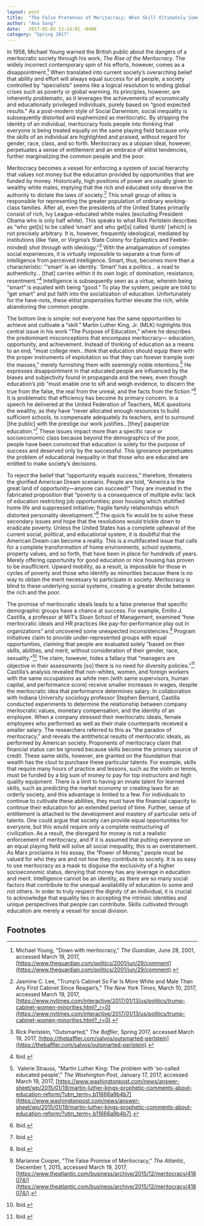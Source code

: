 ```yaml
---
layout: post
title:  "The False Pretenses of Meritocracy: When Skill Ultimately Comes Down to Money"
author: "Ana Song"
date:   2017-05-05 12:14:01 -0400
category: "Spring 2017"
---
```


In 1958, Michael Young warned the British public about the dangers of a meritocratic society through his work, _The Rise of the Meritocracy_. The widely incorrect contemporary spin of his efforts, however, comes as a disappointment.[^1] When translated into current society’s overarching belief that ability and effort will always equal success for all people, a society controlled by “specialists” seems like a logical resolution to ending global crises such as poverty or global warming. Its principles, however, are inherently problematic, as it leverages the achievements of economically and educationally privileged individuals, purely based on “good expected results.” As a post-modern style of Social Darwinism, social inequality is subsequently distorted and euphemized as meritocratic. By stripping the identity of an individual, meritocracy fools people into thinking that everyone is being treated equally on the same playing field because only the _skills_ of an individual are highlighted and praised, without regard for gender, race, class, and so forth. Meritocracy as a utopian ideal, however, perpetuates a sense of entitlement and an embrace of elitist tendencies, further marginalizing the common people and the poor.

Meritocracy becomes a vessel for enforcing a system of social hierarchy that values not money but the education provided by opportunities that are funded by money. Historically, high positions of power are usually given to wealthy white males, implying that the rich and educated only deserve the authority to dictate the laws of society.[^2] This small group of elites is responsible for representing the greater population of ordinary working-class families. After all, even the presidents of the United States primarily consist of rich, Ivy League-educated white males (excluding President Obama who is only half white). This speaks to what Rick Perlstein describes as “who get[s] to be called ‘smart’ and who get[s] called ‘dumb’ [which] is not precisely arbitrary. It is, however, frequently ideological, mediated by institutions (like Yale, or Virginia’s State Colony for Epileptics and Feeble-minded) _shot through_ with ideology.”[^3] With the amalgamation of complex social experiences, it is virtually impossible to separate a true form of intelligence from perceived intelligence. Smart, thus, becomes more than a characteristic: “‘smart’ is an identity. ‘Smart’ has a politics… a road to authenticity… [that] carries within it its own logic of domination, resistance, resentment.”[^4] Intelligence is subsequently seen as a virtue, wherein being “smart” is equated with being “good.” To play the system, people are told to “get smart” and put faith into the socialization of education. Unfortunately for the have-nots, these elitist propensities further elevate the rich, while abandoning the common people.

The bottom line is simple: not everyone has the same opportunities to achieve and cultivate a “skill.” Martin Luther King, Jr. (MLK) highlights this central issue in his work “The Purpose of Education,” where he describes the predominant misconceptions that encompass meritocracy— education, opportunity, and achievement. Instead of thinking of education as a means to an end, “most college men…think that education should equip them with the proper instruments of exploitation so that they can forever trample over the masses,” merely furnishing them with seemingly noble intentions.[^5] He expresses disappointment in that educated people are influenced by the biases and subjectivity found in propaganda and the news, even though education’s job “must enable one to sift and weigh evidence, to discern the true from the false, the real from the unreal, and the facts from the fiction.”[^6] It is problematic that efficiency has become its primary concern. In a speech he delivered at the United Federation of Teachers, MLK questions the wealthy, as they have “never allocated enough resources to build sufficient schools, to compensate adequately its teachers, and to surround [the public] with the prestige our work justifies…[they] pauperize education.”[^7] These issues impact more than a specific race or socioeconomic class because beyond the demographics of the poor, people have been convinced that education is solely for the purpose of success and deserved only by the successful. This ignorance perpetuates the problem of educational inequality in that those who are educated are entitled to make society’s decisions.

To reject the belief that “opportunity equals success,” therefore, threatens the glorified American Dream scenario. People are told, “America is the great land of opportunity—anyone can succeed!” They are invested in the fabricated proposition that “poverty is a consequence of multiple evils: lack of education restricting job opportunities; poor housing which stultified home life and suppressed initiative; fragile family relationships which distorted personality development.”[^8] The quick fix would be to solve these secondary issues and hope that the resolutions would trickle down to eradicate poverty. Unless the United States has a complete upheaval of the current social, political, and educational system, it is doubtful that the American Dream can become a reality. This is a multifaceted issue that calls for a complete transformation of home environments, school systems, property values, and so forth, that have been in place for hundreds of years. Merely offering opportunity for good education or nice housing has proven to be insufficient. Upward mobility, as a result, is impossible for those in cycles of poverty and those who identify as minorities because there is no way to obtain the merit necessary to participate in society. Meritocracy is blind to these underlying social systems, creating a greater divide between the rich and the poor.

The promise of meritocratic ideals leads to a false pretense that specific demographic groups have a chance at success. For example, Emilio J. Castilla, a professor at MIT’s Sloan School of Management, examined “how meritocratic ideals and HR practices like pay-for-performance play out in organizations” and uncovered some unexpected inconsistencies.[^9] Program initiatives claim to provide under-represented groups with equal opportunities, claiming that people are evaluated solely “based on their skills, abilities, and merit, without consideration of their gender, race, sexuality.”[^10] The claim, however, hides a fallacy that “managers are objective in their assessments [so] there is no need for diversity policies.”[^11] Castilla’s analysis revealed that non-whites, women, and foreign workers with the same occupations as white men (with same supervisors, human capital, and performance score) receive smaller increases in wages, despite the meritocratic idea that performance determines salary. In collaboration with Indiana University sociology professor Stephen Bernard, Castilla conducted experiments to determine the relationship between company meritocratic values, monetary compensation, and the identity of an employee. When a company stressed their meritocratic ideals, female employees who performed as well as their male counterparts received a smaller salary. The researchers referred to this as “the paradox of meritocracy,” and reveals the antithetical results of meritocratic ideals, as performed by American society.
Proponents of meritocracy claim that financial status can be ignored because skills become the primary source of credit. These same skills, however, are granted on the foundation that wealth has the clout to purchase these particular talents. For example, skills that require many hours of practice and lessons, such as the violin or tennis, must be funded by a big sum of money to pay for top instructors and high quality equipment. There is a limit to having an innate talent for learned skills, such as predicting the market economy or creating laws for an orderly society, and this advantage is limited to a few. For individuals to continue to cultivate these abilities, they must have the financial capacity to continue their education for an extended period of time. Further, sense of entitlement is attached to the development and mastery of particular sets of talents. One could argue that society can provide equal opportunities for everyone, but this would require only a complete restructuring of civilization. As a result, the disregard for money is not a realistic enforcement of meritocracy, and if it is assumed that putting everyone on an equal playing field will solve all social inequality, this is an overstatement.
As Marx proclaims in his essay, the “Power of Money,” people must be valued for who they are and not how they contribute to society. It is so easy to use meritocracy as a mask to disguise the exclusivity of a higher socioeconomic status, denying that money has any leverage in education and merit. Intelligence cannot be an identity, as there are so many social factors that contribute to the unequal availability of education to some and not others. In order to truly respect the dignity of an individual, it is crucial to acknowledge that equality lies in accepting the intrinsic identities and unique perspectives that people can contribute. Skills cultivated through education are merely a vessel for social division.

## Footnotes
 [^1]: Michael Young, "Down with meritocracy," _The Guardian_, June 28, 2001, accessed March 19, 2017, [https://www.theguardian.com/politics/2001/jun/29/comment](https://www.theguardian.com/politics/2001/jun/29/comment).
 [^2]: Jasmine C. Lee, "Trump’s Cabinet So Far Is More White and Male Than Any First Cabinet Since Reagan’s," _The New York Times_, March 10, 2017, accessed March 19, 2017, [https://www.nytimes.com/interactive/2017/01/13/us/politics/trump-cabinet-women-minorities.html?_r=0](https://www.nytimes.com/interactive/2017/01/13/us/politics/trump-cabinet-women-minorities.html?_r=0).
 [^3]: Rick Perlstein, "Outsmarted," _The Baffler_, Spring 2017, accessed March 19, 2017, [https://thebaffler.com/salvos/outsmarted-perlstein](https://thebaffler.com/salvos/outsmarted-perlstein).
 [^4]: Ibid.
 [^5]: Valerie Strauss, "Martin Luther King: The problem with ‘so-called educated people’," _The Washington Post_, January 17, 2017, accessed March 19, 2017, [https://www.washingtonpost.com/news/answer-sheet/wp/2015/01/19/martin-luther-kings-prophetic-comments-about-education-reform/?utm_term=.b11666a9b4b7](https://www.washingtonpost.com/news/answer-sheet/wp/2015/01/19/martin-luther-kings-prophetic-comments-about-education-reform/?utm_term=.b11666a9b4b7).
 [^6]: Ibid.
 [^7]: Ibid.
 [^8]: Ibid.
 [^9]: Marianne Cooper, "The False Promise of Meritocracy," _The Atlantic_, December 1, 2015, accessed March 19, 2017, [https://www.theatlantic.com/business/archive/2015/12/meritocracy/418074/](https://www.theatlantic.com/business/archive/2015/12/meritocracy/418074/).
 [^10]: Ibid.
 [^11]: Ibid.
